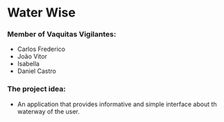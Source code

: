 # Water Wise

### Member of Vaquitas Vigilantes: 
* Carlos Frederico
* João Vitor
* Isabella 
* Daniel Castro

### The project idea:
* An application that provides informative and simple interface about th waterway of the user. 